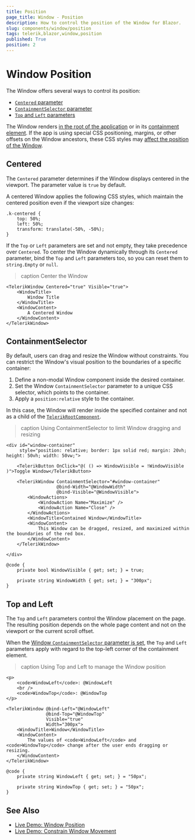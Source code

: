 ```yaml
---
title: Position
page_title: Window - Position
description: How to control the position of the Window for Blazor.
slug: components/window/position
tags: telerik,blazor,window,position
published: True
position: 2
---
```


# Window Position

The Window offers several ways to control its position:

* [`Centered` parameter](#centered)
* [`ContainmentSelector` parameter](#containmentselector)
* [`Top` and `Left` parameters](#top-and-left)

The Window renders [in the root of the application](slug://window-overview#important-notes) or in its [containment element](#containmentselector). If the app is using special CSS positioning, margins, or other offsets on the Window ancestors, these CSS styles may [affect the position of the Window](slug://troubleshooting-general-issues#wrong-popup-position).


## Centered

The `Centered` parameter determines if the Window displays centered in the viewport. The parameter value is `true` by default.

A centered Window applies the following CSS styles, which maintain the centered position even if the viewport size changes:

````CSS.skip-repl
.k-centered {
    top: 50%;
    left: 50%;
    transform: translate(-50%, -50%);
}
````

If the `Top` or `Left` parameters are set and not empty, they take precedence over `Centered`. To center the Window dynamically through its `Centered` parameter, bind the `Top` and `Left` parameters too, so you can reset them to `string.Empty` or `null`.

>caption Center the Window

````RAZOR
<TelerikWindow Centered="true" Visible="true">
    <WindowTitle>
        Window Title
    </WindowTitle>
    <WindowContent>
        A Centered Window
    </WindowContent>
</TelerikWindow>
````


## ContainmentSelector

By default, users can drag and resize the Window without constraints. You can restrict the Window's visual position to the boundaries of a specific container:

1. Define a non-modal Window component inside the desired container.
1. Set the Window `ContainmentSelector` parameter to a unique CSS selector, which points to the container.
1. Apply a `position:relative` style to the container.

In this case, the Window will render inside the specified container and not as a child of the [`TelerikRootComponent`](slug://rootcomponent-overview).

>caption Using ContainmentSelector to limit Window dragging and resizing

````RAZOR
<div id="window-container"
     style="position: relative; border: 1px solid red; margin: 20vh; height: 50vh; width: 50vw;">

    <TelerikButton OnClick="@( () => WindowVisible = !WindowVisible )">Toggle Window</TelerikButton>

    <TelerikWindow ContainmentSelector="#window-container"
                   @bind-Width="@WindowWidth"
                   @bind-Visible="@WindowVisible">
        <WindowActions>
            <WindowAction Name="Maximize" />
            <WindowAction Name="Close" />
        </WindowActions>
        <WindowTitle>Contained Window</WindowTitle>
        <WindowContent>
            This Window can be dragged, resized, and maximized within the boundaries of the red box.
        </WindowContent>
    </TelerikWindow>

</div>

@code {
    private bool WindowVisible { get; set; } = true;

    private string WindowWidth { get; set; } = "300px";
}
````


## Top and Left

The `Top` and `Left` parameters control the Window placement on the page. The resulting position depends on the whole page content and not on the viewport or the current scroll offset.

When the [Window `ContainmentSelector` parameter is set](#containmentselector), the `Top` and `Left` parameters apply with regard to the top-left corner of the containment element.

>caption Using Top and Left to manage the Window position

````RAZOR
<p>
    <code>WindowLeft</code>: @WindowLeft
    <br />
    <code>WindowTop</code>: @WindowTop
</p>

<TelerikWindow @bind-Left="@WindowLeft"
               @bind-Top="@WindowTop"
               Visible="true"
               Width="300px">
    <WindowTitle>Window</WindowTitle>
    <WindowContent>
        The values of <code>WindowLeft</code> and <code>WindowTop</code> change after the user ends dragging or resizing.
    </WindowContent>
</TelerikWindow>

@code {
    private string WindowLeft { get; set; } = "50px";

    private string WindowTop { get; set; } = "50px";
}
````


## See Also

* [Live Demo: Window Position](https://demos.telerik.com/blazor-ui/window/position)
* [Live Demo: Constrain Window Movement](https://demos.telerik.com/blazor-ui/window/constrain-movement)
